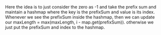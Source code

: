 Here the idea is to just consider the zero as -1 and take the prefix sum and maintain a hashmap where the key is the prefixSum and value is its index. Whenever we see the prefixSum inside the hashmap, then we can update our maxLength = max(maxLength, i - map.get(prefixSum)). otherwise we just put the prefixSum and index to the hashmap.